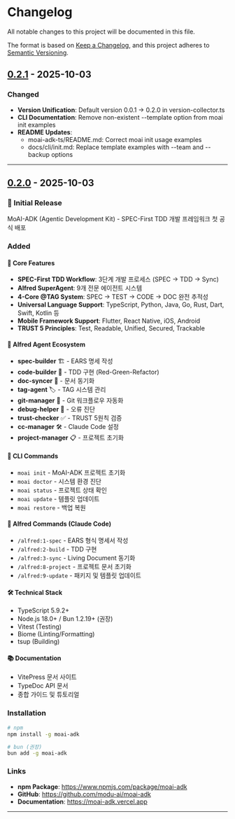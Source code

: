 # Changelog

All notable changes to this project will be documented in this file.

The format is based on [Keep a Changelog](https://keepachangelog.com/en/1.0.0/),
and this project adheres to [Semantic Versioning](https://semver.org/spec/v2.0.0.html).

## [0.2.1] - 2025-10-03

### Changed
- **Version Unification**: Default version 0.0.1 → 0.2.0 in version-collector.ts
- **CLI Documentation**: Remove non-existent --template option from moai init examples
- **README Updates**:
  - moai-adk-ts/README.md: Correct moai init usage examples
  - docs/cli/init.md: Replace template examples with --team and --backup options

---

## [0.2.0] - 2025-10-03

### 🎉 Initial Release

MoAI-ADK (Agentic Development Kit) - SPEC-First TDD 개발 프레임워크 첫 공식 배포

### Added

#### 🎯 Core Features
- **SPEC-First TDD Workflow**: 3단계 개발 프로세스 (SPEC → TDD → Sync)
- **Alfred SuperAgent**: 9개 전문 에이전트 시스템
- **4-Core @TAG System**: SPEC → TEST → CODE → DOC 완전 추적성
- **Universal Language Support**: TypeScript, Python, Java, Go, Rust, Dart, Swift, Kotlin 등
- **Mobile Framework Support**: Flutter, React Native, iOS, Android
- **TRUST 5 Principles**: Test, Readable, Unified, Secured, Trackable

#### 🤖 Alfred Agent Ecosystem
- **spec-builder** 🏗️ - EARS 명세 작성
- **code-builder** 💎 - TDD 구현 (Red-Green-Refactor)
- **doc-syncer** 📖 - 문서 동기화
- **tag-agent** 🏷️ - TAG 시스템 관리
- **git-manager** 🚀 - Git 워크플로우 자동화
- **debug-helper** 🔬 - 오류 진단
- **trust-checker** ✅ - TRUST 5원칙 검증
- **cc-manager** 🛠️ - Claude Code 설정
- **project-manager** 📋 - 프로젝트 초기화

#### 🔧 CLI Commands
- `moai init` - MoAI-ADK 프로젝트 초기화
- `moai doctor` - 시스템 환경 진단
- `moai status` - 프로젝트 상태 확인
- `moai update` - 템플릿 업데이트
- `moai restore` - 백업 복원

#### 📝 Alfred Commands (Claude Code)
- `/alfred:1-spec` - EARS 형식 명세서 작성
- `/alfred:2-build` - TDD 구현
- `/alfred:3-sync` - Living Document 동기화
- `/alfred:8-project` - 프로젝트 문서 초기화
- `/alfred:9-update` - 패키지 및 템플릿 업데이트

#### 🛠️ Technical Stack
- TypeScript 5.9.2+
- Node.js 18.0+ / Bun 1.2.19+ (권장)
- Vitest (Testing)
- Biome (Linting/Formatting)
- tsup (Building)

#### 📚 Documentation
- VitePress 문서 사이트
- TypeDoc API 문서
- 종합 가이드 및 튜토리얼

### Installation

```bash
# npm
npm install -g moai-adk

# bun (권장)
bun add -g moai-adk
```

### Links
- **npm Package**: https://www.npmjs.com/package/moai-adk
- **GitHub**: https://github.com/modu-ai/moai-adk
- **Documentation**: https://moai-adk.vercel.app

---

[0.2.1]: https://github.com/modu-ai/moai-adk/releases/tag/v0.2.1
[0.2.0]: https://github.com/modu-ai/moai-adk/releases/tag/v0.2.0
